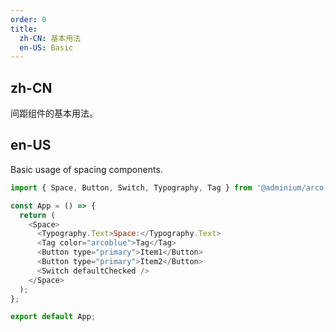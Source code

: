 ```yaml
---
order: 0
title:
  zh-CN: 基本用法
  en-US: Basic
---
```


## zh-CN

间距组件的基本用法。

## en-US

Basic usage of spacing components.

```js
import { Space, Button, Switch, Typography, Tag } from '@adminium/arco-design';

const App = () => {
  return (
    <Space>
      <Typography.Text>Space:</Typography.Text>
      <Tag color="arcoblue">Tag</Tag>
      <Button type="primary">Item1</Button>
      <Button type="primary">Item2</Button>
      <Switch defaultChecked />
    </Space>
  );
};

export default App;
```
